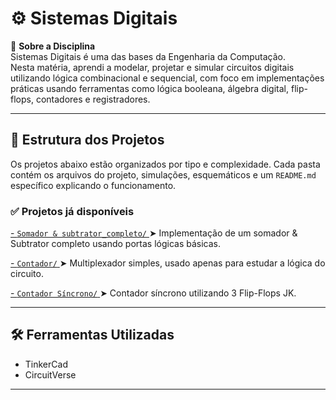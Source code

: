 # ⚙️ Sistemas Digitais

📘 **Sobre a Disciplina**  
Sistemas Digitais é uma das bases da Engenharia da Computação.  
Nesta matéria, aprendi a modelar, projetar e simular circuitos digitais utilizando lógica combinacional e sequencial, com foco em implementações práticas usando ferramentas como lógica booleana, álgebra digital, flip-flops, contadores e registradores.


---

## 📂 Estrutura dos Projetos

Os projetos abaixo estão organizados por tipo e complexidade. Cada pasta contém os arquivos do projeto, simulações, esquemáticos e um `README.md` específico explicando o funcionamento.

### ✅ Projetos já disponíveis

[- `Somador & subtrator_completo/`  ](https://github.com/GabrielGoulartM/maia_projetos/tree/main/Sistemas%20Digitais/somador%26subtrator_completo)
  ➤  Implementação de um somador & Subtrator completo usando portas lógicas básicas.
  
[- `Contador/`  ](https://github.com/GabrielGoulartM/maia_projetos/tree/a9f943ce3472a760a50260ace092144567f69e4c/Sistemas%20Digitais/multiplexador)
  ➤  Multiplexador simples, usado apenas para estudar a lógica do circuito.

[- `Contador Síncrono/`  ](https://github.com/GabrielGoulartM/maia_projetos/tree/a730e6d4eb7f1c240959e30750a9aa0a5db2f67a/Sistemas%20Digitais/Contador)
  ➤  Contador síncrono utilizando 3 Flip-Flops JK.

---

## 🛠️ Ferramentas Utilizadas

- TinkerCad
- CircuitVerse

---


##
